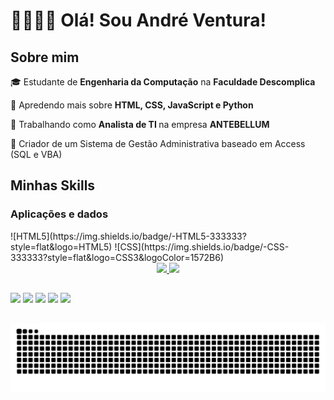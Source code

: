<h1>👋🏼👋🏼 Olá! Sou <strong>André Ventura</strong>!</h1>

<div align="left">
  <h2>Sobre mim</h2>
  <p>🎓 Estudante de <strong>Engenharia da Computação</strong> na <strong>Faculdade Descomplica</strong></p>
  <p>🔎 Apredendo mais sobre <strong>HTML, CSS, JavaScript e Python</strong></p>
  <p>💼 Trabalhando como <strong>Analista de TI </strong> na empresa <strong>ANTEBELLUM</strong></p>
  <p>🔭 Criador de um Sistema de Gestão Administrativa baseado em Access (SQL e VBA)</p>
</div>

<div align="left">
  <h2 align="left">Minhas Skills</h2>
  <h3 align="left">Aplicações e dados</h3>
  ![HTML5](https://img.shields.io/badge/-HTML5-333333?style=flat&logo=HTML5)
  ![CSS](https://img.shields.io/badge/-CSS-333333?style=flat&logo=CSS3&logoColor=1572B6)
</div>


<div align="center">
  <a href="https://github.com/asventura96">
  <img height="180em" src="https://github-readme-stats.vercel.app/api?username=asventura96&show_icons=true&theme=dark&include_all_commits=true&count_private=true"/>
  <img height="180em" src="https://github-readme-stats.vercel.app/api/top-langs/?username=asventura96&layout=compact&langs_count=7&theme=dark"/>
</div>

##

<div>
    <a href="https://api.whatsapp.com/send?phone=5531991904415" target="_blank"><img src="https://img.shields.io/badge/WhatsApp-25D366?style=for-the-badge&logo=whatsapp&logoColor=white" target="_blank"></a>
    <a href="https://t.me/asventura96" target="_blank"><img src="https://img.shields.io/badge/Telegram-2CA5E0?style=for-the-badge&logo=telegram&logoColor=white" target="_blank"></a>
    <a href="https://instagram.com/asventura96" target="_blank"><img src="https://img.shields.io/badge/-Instagram-%23E4405F?style=for-the-badge&logo=instagram&logoColor=white" target="_blank"></a>
    <a href="https://discord.gg/k92zkFcAwH" target="_blank"><img src="https://img.shields.io/badge/Discord-7289DA?style=for-the-badge&logo=discord&logoColor=white" target="_blank"></a> 
    <a href="https://www.linkedin.com/in/asventura96" target="_blank"><img src="https://img.shields.io/badge/-LinkedIn-%230077B5?style=for-the-badge&logo=linkedin&logoColor=white" target="_blank"></a>  
</div>

##

![Snake animation](https://github.com/asventura96/asventura96/blob/output/github-snake.svg)
